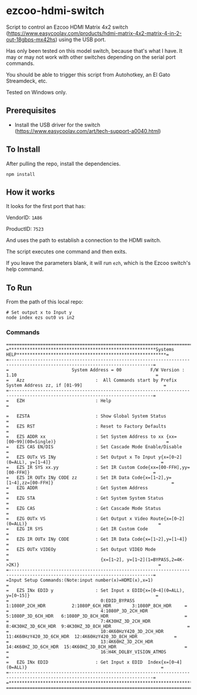 # ezcoo-hdmi-switch

Script to control an Ezcoo HDMI Matrix 4x2 switch (https://www.easycoolav.com/products/hdmi-matrix-4x2-matrix-4-in-2-out-18gbps-mx42hs) using the USB port.

Has only been tested on this model switch, because that's what I have. It may or may not work with other switches depending on the serial port commands.

You should be able to trigger this script from Autohotkey, an El Gato Streamdeck, etc.

Tested on Windows only.



## Prerequisites

* Install the USB driver for the switch (https://www.easycoolav.com/art/tech-support-a0040.html)


## To Install

After pulling the repo, install the dependencies.

```
npm install
```


## How it works

It looks for the first port that has:

VendorID: `1A86`

ProductID: `7523`

And uses the path to establish a connection to the HDMI switch.

The script executes one command and then exits.

If you leave the parameters blank, it will run `ezh`, which is the Ezcoo switch's help command.


## To Run

From the path of this local repo:

```
# Set output x to Input y
node index ezs out0 vs in2
```


### Commands

```
===============================================================================================================================
=********************************************************Systems HELP*********************************************************=
=-----------------------------------------------------------------------------------------------------------------------------=
=                        System Address = 00           F/W Version : 1.10                                                     =
=   Azz                           :  All Commands start by Prefix System Address zz, if [01-99]                               =
=-----------------------------------------------------------------------------------------------------------------------------=
=   EZH                           : Help                                                                                      =

=   EZSTA                         : Show Global System Status                                                                 =
=   EZS RST                       : Reset to Factory Defaults                                                                 =
=   EZS ADDR xx                   : Set System Address to xx {xx=[00~99](00=Single)}                                          =
=   EZS CAS EN/DIS                : Set Cascade Mode Enable/Disable                                                           =
=   EZS OUTx VS INy               : Set Output x To Input y{x=[0~2](0=ALL), y=[1~4]}                                          =
=   EZS IR SYS xx.yy              : Set IR Custom Code{xx=[00-FFH],yy=[00-FFH]}                                               =
=   EZS IR OUTx INy CODE zz       : Set IR Data Code{x=[1~2],y=[1~4],zz=[00-FFH]}                                             =
=   EZG ADDR                      : Get System Address                                                                        =
=   EZG STA                       : Get System System Status                                                                  =
=   EZG CAS                       : Get Cascade Mode Status                                                                   =
=   EZG OUTx VS                   : Get Output x Video Route{x=[0~2](0=ALL)}                                                  =
=   EZG IR SYS                    : Get IR Custom Code                                                                        =
=   EZG IR OUTx INy CODE          : Get IR Data Code{x=[1~2],y=[1~4]}                                                         =
=   EZS OUTx VIDEOy               : Set Output VIDEO Mode                                                                     =
=                                   {x=[1~2], y=[1~2](1=BYPASS,2=4K->2K)}                                                     =
=-----------------------------------------------------------------------------------------------------------------------------=
=Input Setup Commands:(Note:input number(x)=HDMI(x),x=1)                                                                      =
=   EZS INx EDID y                : Set Input x EDID{x=[0~4](0=ALL), y=[0~15]}                                                =
=                                   0:EDID_BYPASS         1:1080P_2CH_HDR          2:1080P_6CH_HDR        3:1080P_8CH_HDR     =
=                                   4:1080P_3D_2CH_HDR    5:1080P_3D_6CH_HDR   6:1080P_3D_8CH_HDR                             =
=                                   7:4K30HZ_3D_2CH_HDR  8:4K30HZ_3D_6CH_HDR  9:4K30HZ_3D_8CH_HDR                             =
=                                   10:4K60HzY420_3D_2CH_HDR  11:4K60HzY420_3D_6CH_HDR  12:4K60HzY420_3D_8CH_HDR              =
=                                   13:4K60HZ_3D_2CH_HDR  14:4K60HZ_3D_6CH_HDR  15:4K60HZ_3D_8CH_HDR                          =
=                                   16:H4K_DOLBY_VISION_ATMOS                                                                 =
=   EZG INx EDID                  : Get Input x EDID  Index{x=[0~4](0=ALL)}                                                   =
=-----------------------------------------------------------------------------------------------------------------------------=
=*****************************************************************************************************************************=
===============================================================================================================================
```
